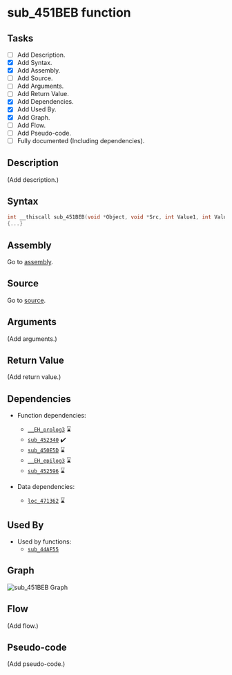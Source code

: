 # sub_451BEB function

## Tasks

- [ ] Add Description.
- [X] Add Syntax.
- [X] Add Assembly.
- [ ] Add Source.
- [ ] Add Arguments.
- [ ] Add Return Value.
- [X] Add Dependencies.
- [X] Add Used By.
- [X] Add Graph.
- [ ] Add Flow.
- [ ] Add Pseudo-code.
- [ ] Fully documented (Including dependencies).

## Description

(Add description.)

## Syntax

```c
int __thiscall sub_451BEB(void *Object, void *Src, int Value1, int Value2)
{...}
```

## Assembly

Go to [assembly](../asm/sub_451BEB.asm).

## Source

Go to [source](../cc/sub_451BEB.cc).

## Arguments

(Add arguments.)

## Return Value

(Add return value.)

## Dependencies

* Function dependencies:
  * [`__EH_prolog3`](__EH_prolog3.md) ⌛
  * [`sub_452340`](sub_452340.md) ✔️
  * [`sub_450E5D`](sub_450E5D.md) ⌛
  * [`__EH_epilog3`](__EH_epilog3.md) ⌛
  * [`sub_452596`](sub_452596.md) ⌛


* Data dependencies:
  * [`loc_471362`](loc_471362.md) ⌛

## Used By

* Used by functions:
  * [`sub_44AF55`](../md/sub_44AF55.md)

## Graph

![sub_451BEB Graph](../svg/sub_451BEB.svg "sub_451BEB Graph")

## Flow

(Add flow.)

## Pseudo-code

(Add pseudo-code.)
